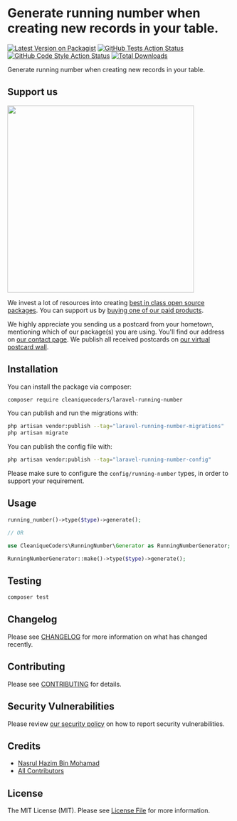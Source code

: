 # Generate running number when creating new records in your table.

[![Latest Version on Packagist](https://img.shields.io/packagist/v/cleaniquecoders/laravel-running-number.svg?style=flat-square)](https://packagist.org/packages/cleaniquecoders/laravel-running-number)
[![GitHub Tests Action Status](https://img.shields.io/github/workflow/status/cleaniquecoders/laravel-running-number/run-tests?label=tests)](https://github.com/cleaniquecoders/laravel-running-number/actions?query=workflow%3Arun-tests+branch%3Amain)
[![GitHub Code Style Action Status](https://img.shields.io/github/workflow/status/cleaniquecoders/laravel-running-number/Check%20&%20fix%20styling?label=code%20style)](https://github.com/cleaniquecoders/laravel-running-number/actions?query=workflow%3A"Check+%26+fix+styling"+branch%3Amain)
[![Total Downloads](https://img.shields.io/packagist/dt/cleaniquecoders/laravel-running-number.svg?style=flat-square)](https://packagist.org/packages/cleaniquecoders/laravel-running-number)

Generate running number when creating new records in your table.

## Support us

[<img src="https://github-ads.s3.eu-central-1.amazonaws.com/laravel-running-number.jpg?t=1" width="419px" />](https://spatie.be/github-ad-click/laravel-running-number)

We invest a lot of resources into creating [best in class open source packages](https://spatie.be/open-source). You can support us by [buying one of our paid products](https://spatie.be/open-source/support-us).

We highly appreciate you sending us a postcard from your hometown, mentioning which of our package(s) you are using. You'll find our address on [our contact page](https://spatie.be/about-us). We publish all received postcards on [our virtual postcard wall](https://spatie.be/open-source/postcards).

## Installation

You can install the package via composer:

```bash
composer require cleaniquecoders/laravel-running-number
```

You can publish and run the migrations with:

```bash
php artisan vendor:publish --tag="laravel-running-number-migrations"
php artisan migrate
```

You can publish the config file with:

```bash
php artisan vendor:publish --tag="laravel-running-number-config"
```

Please make sure to configure the `config/running-number` types, in order to support your requirement.

## Usage

```php
running_number()->type($type)->generate();

// OR

use CleaniqueCoders\RunningNumber\Generator as RunningNumberGenerator;

RunningNumberGenerator::make()->type($type)->generate();
```

## Testing

```bash
composer test
```

## Changelog

Please see [CHANGELOG](CHANGELOG.md) for more information on what has changed recently.

## Contributing

Please see [CONTRIBUTING](.github/CONTRIBUTING.md) for details.

## Security Vulnerabilities

Please review [our security policy](../../security/policy) on how to report security vulnerabilities.

## Credits

- [Nasrul Hazim Bin Mohamad](https://github.com/nasrulhazim)
- [All Contributors](../../contributors)

## License

The MIT License (MIT). Please see [License File](LICENSE.md) for more information.
